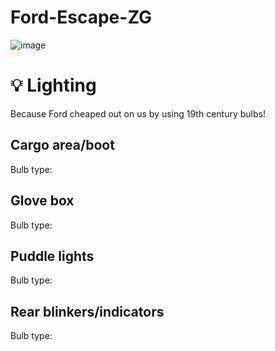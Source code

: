 # Ford-Escape-ZG

![image](https://github.com/SpitFire-666/Ford-Escape-ZG/assets/38451588/6af40738-a594-470f-bcfe-a963a5fda573)


# 💡 Lighting
Because Ford cheaped out on us by using 19th century bulbs!

## Cargo area/boot
Bulb type:

## Glove box
Bulb type:

## Puddle lights
Bulb type: 

## Rear blinkers/indicators
Bulb type:
